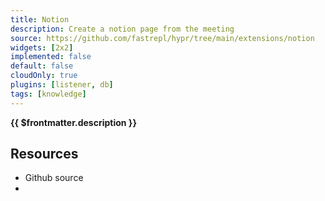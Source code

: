 ```yaml
---
title: Notion
description: Create a notion page from the meeting
source: https://github.com/fastrepl/hypr/tree/main/extensions/notion
widgets: [2x2]
implemented: false
default: false
cloudOnly: true
plugins: [listener, db]
tags: [knowledge]
---
```

<TitleWithContributors :title="$frontmatter.title" />

**{{ $frontmatter.description }}**

<ExtensionTags :frontmatter="$frontmatter" />

## Resources

<ul>
  <li><a :href="$frontmatter.source">Github source</a></li>
  <li v-for="plugin in $frontmatter.plugins"><PluginLink :plugin /></li>
</ul>

